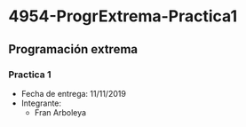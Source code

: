 # 4954-ProgrExtrema-Practica1

## Programación extrema
### Practica 1
* Fecha de entrega: 11/11/2019
* Integrante:
  * Fran Arboleya
